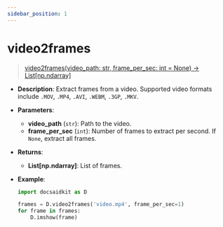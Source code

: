 ```yaml
---
sidebar_position: 1
---
```


# video2frames

> [video2frames(video_path: str, frame_per_sec: int = None) -> List[np.ndarray]](https://github.com/DocsaidLab/DocsaidKit/blob/71170598902b6f8e89a969f1ce27ed4fd05b2ff2/docsaidkit/vision/videotools/video2frames.py#L19)

- **Description**: Extract frames from a video. Supported video formats include `.MOV`, `.MP4`, `.AVI`, `.WEBM`, `.3GP`, `.MKV`.

- **Parameters**:
    - **video_path** (`str`): Path to the video.
    - **frame_per_sec** (`int`): Number of frames to extract per second. If `None`, extract all frames.

- **Returns**:
    - **List[np.ndarray]**: List of frames.

- **Example**:

    ```python
    import docsaidkit as D

    frames = D.video2frames('video.mp4', frame_per_sec=1)
    for frame in frames:
        D.imshow(frame)
    ```
